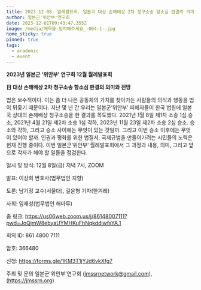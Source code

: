```yaml
---
title: 2023.12.08. 월례발표회. 일본국 대상 손해배상 2차 청구소송 항소심 판결의 의미와 전망
author: 일본군'위안부'연구회
date: 2023-12-01T09:43:47.355Z
image: /media/제목을-입력해주세요_-004-1-.jpg
home_sticky: true
pinned: true
tags:
  - academic
  - event
---
```

**2023년 일본군 '위안부' 연구회 12월 월례발표회**

**日 대상 손해배상 2차 청구소송 항소심 판결의 의미와 전망**

법은 보수적이다. 이는 좀 더 나은 공동체의 가치를 찾아가는 사람들의 의식과 행동을 법이 뒤좇기 때문이다. 지난 몇 년 간 우리는 일본군‘위안부’ 피해자들이 한국 법원에 일본국 상대의 손해배상 청구소송을 한 결과를 목도했다. 2021년 1월 8일 제1차 소송 1심 승소, 2021년 4월 21일 제2차 소송 1심 각하, 2023년 11월 23일 제2차 소송 2심 승소. 승소와 각하, 그리고 승소 사이에는 무엇이 있는 것일까. 그리고 이번 승소 이후에는 무엇이 있어야 할까. 인권과 평화를 위한 법질서, 국제규범을 만들어가려는 시민들의 노력은 현재 진행 중이다. 이번 일본군‘위안부’ 월례발표회에서 그 과정과 내용, 의미, 그리고 앞으로 각자가 해야 할 일들을 점검한다.

일시 및 방식: 12월 8일(금) 저녁 7시, ZOOM   

발표: 이상희 변호사(법무법인 지향)

토론: 남기정 교수(서울대), 길윤형 기자(한겨레)

사회: 임재성(법무법인 해마루) 

줌 링크: https://us06web.zoom.us/j/86148007111?pwd=JoQjmW8ebyaUYMHKuFhNqkddiwfsYA.1

회의 ID: 861 4800 7111

암호: 366480

신청: https://forms.gle/1KM3T1jYJd6vkXfg7

주최  및 문의
일본군'위안부'연구회 (jmssrnetwork@gmail.com), (https://jmssrn.org)